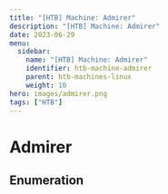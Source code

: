 ```yaml
---
title: "[HTB] Machine: Admirer"
description: "[HTB] Machine: Admirer"
date: 2023-06-29
menu:
  sidebar:
    name: "[HTB] Machine: Admirer"
    identifier: htb-machine-admirer
    parent: htb-machines-linux
    weight: 10
hero: images/admirer.png
tags: ["HTB"]
---
```


# Admirer
## Enumeration